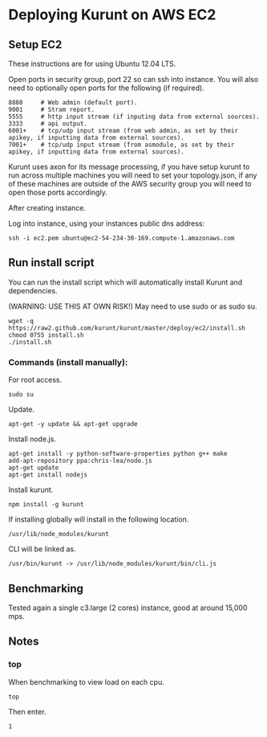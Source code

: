 # Deploying Kurunt on AWS EC2

## Setup EC2

These instructions are for using Ubuntu 12.04 LTS.

Open ports in security group, port 22 so can ssh into instance. You will also need to optionally open ports for the following (if required).  

```
8888     # Web admin (default port).
9001     # Stram report.
5555     # http input stream (if inputing data from external sources).
3333     # api output.
6001+    # tcp/udp input stream (from web admin, as set by their apikey, if inputting data from external sources).
7001+    # tcp/udp input stream (from asmodule, as set by their apikey, if inputting data from external sources).

```
Kurunt uses axon for its message processing, if you have setup kurunt to run across multiple machines you will need to set your topology.json, if any of these machines are outside of the AWS security group you will need to open those ports accordingly.  

After creating instance.  

Log into instance, using your instances public dns address:
```
ssh -i ec2.pem ubuntu@ec2-54-234-30-169.compute-1.amazonaws.com
```

## Run install script

You can run the install script which will automatically install Kurunt and dependencies.  

(WARNING: USE THIS AT OWN RISK!) May need to use sudo or as sudo su.
```
wget -q https://raw2.github.com/kurunt/kurunt/master/deploy/ec2/install.sh
chmod 0755 install.sh
./install.sh
```

### Commands (install manually):

For root access.
```
sudo su
```

Update.
```
apt-get -y update && apt-get upgrade
```

Install node.js.
```
apt-get install -y python-software-properties python g++ make
add-apt-repository ppa:chris-lea/node.js
apt-get update
apt-get install nodejs
```

Install kurunt.
```
npm install -g kurunt
```

If installing globally will install in the following location.
```
/usr/lib/node_modules/kurunt
```
CLI will be linked as.
```
/usr/bin/kurunt -> /usr/lib/node_modules/kurunt/bin/cli.js
```

## Benchmarking

Tested again a single c3.large (2 cores) instance, good at around 15,000 mps.


## Notes

### top
When benchmarking to view load on each cpu.
```
top
```
Then enter.
```
1
```


